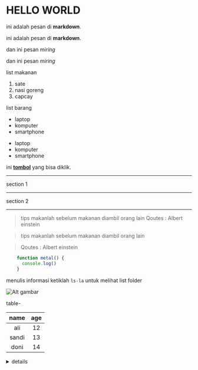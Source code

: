 # HELLO WORLD

ini adalah pesan di **markdown**.

ini adalah pesan di __markdown__.

dan ini pesan *miring*

dan ini pesan _miring_

list makanan
1. sate
2. nasi goreng
3. capcay

list barang
- laptop
- komputer
- smartphone
* laptop
* komputer
* smartphone

ini [__tombol__](http://google.com) yang bisa diklik.
___
section 1
___
section 2
***

> tips makanlah sebelum makanan diambil orang lain
> Qoutes : Albert einstein

> tips makanlah sebelum makanan diambil orang lain

> Qoutes : Albert einstein



```js
    function metal() {
      console.log()
    }
```

menulis informasi ketiklah ``ls-la`` untuk melihat list folder

![Alt](http://placehold.it/300x120) gambar

table-

|name|age|
|:---:|:---:|
|ali|12|
|sandi|13|
|doni|14|

<details>
  <summary>details</summary>
  ```js
      function metal() {
        console.log()
      }
  ```

</details>
